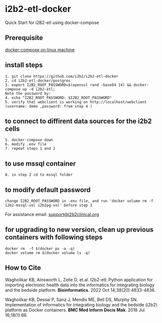 # i2b2-etl-docker
Quick Start for i2B2-etl using docker-compose

## Prerequisite 
    
[docker-compose on linux machine](prerequisites.sh)

## install steps
    1. git clone https://github.com/i2b2/i2b2-etl-docker
    2. cd i2b2-etl-docker/postgres
    3. export I2B2_ROOT_PASSWORD=$(openssl rand -base64 14) && docker-compose up -d i2b2-etl;  
    Note the password by:
    4. echo "I2B2_ROOT_PASSWORD: $I2B2_ROOT_PASSWORD" 
    5. verify that webclient is working on http://localhost/webclient (username: demo ,password: from step 4 )
    
## to connect to diffirent data sources for the i2b2 cells
    5. docker-compose down
    6. modify .env file
    7. repeat steps 1 and 2 
    
## to use mssql container
    8. in step 2 cd to mssql folder

## to modify default password
    change I2B2_ROOT_PASSWORD in .env file, and run 'docker volume rm -f i2b2-mssql-vol i2b2pg-vol' before step 3

For assistance email: support@i2b2clinical.org

## for upgrading to new version, clean up previous containers with following steps

    docker rm  -f $(docker ps -a -q)
    docker volume rm $(docker volume ls -q)


##  How to Cite
Wagholikar KB, Ainsworth L, Zelle D, et.al. I2b2-etl: Python application for importing electronic health data into the informatics for integrating biology and the bedside platform. **Bioinformatics**. 2022 Oct 14;38(20):4833-4836. 

Wagholikar KB, Dessai P, Sanz J, Mendis ME, Bell DS, Murphy SN. Implementation of informatics for integrating biology and the bedside (i2b2) platform as Docker containers. **BMC Med Inform Decis Mak**. 2018 Jul 16;18(1):66. 
